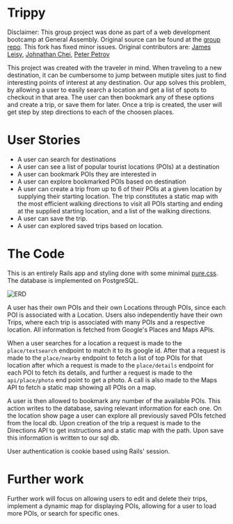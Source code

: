 # Trippy

Disclaimer: This group project was done as part of a web development bootcamp at General Assembly. Original source can be found at the [group repo](https://github.com/Project-3-WDI/trippy). This fork has fixed minor issues. Original contributors are: [James Leisy](https://github.com/jimmyb0b), [Johnathan Chei](https://github.com/Krazian), [Peter Petrov](https://github.com/pppetrov)

This project was created with the traveler in mind. When traveling to a new destination, it can be cumbersome to jump between mutiple sites just to find interesting points of interest at any destination. Our app solves this problem, by allowing a user to easily search a location and get a list of spots to checkout in that area. The user can then bookmark any of these options and create a trip, or save them for later. Once a trip is created, the user will get step by step directions to each of the choosen places.

# User Stories
- A user can search for destinations
- A user can see a list of popular tourist locations (POIs) at a destination
- A user can bookmark POIs they are interested in
- A user can explore bookmarked POIs based on destination
- A user can create a trip from up to 6 of their POIs at a given location by supplying their starting location. The trip constitutes a static map with the most efficient walking directions to visit all POIs starting and ending at the supplied starting location, and a list of the walking directions. 
- A user can save the trip.
- A user can explored saved trips based on location.

# The Code
This is an entirely Rails app and styling done with some minimal [pure.css](purecss.io). The database is implemented on PostgreSQL.

![ERD](readme_stuff/trippy_erd.png)

A user has their own POIs and their own Locations through POIs, since each POI is associated with a Location. Users also independently have their own Trips, where each trip is associated with many POIs and a respective location. All information is fetched from Google's Places and Maps APIs.

When a user searches for a location a request is made to the ```place/textsearch``` endpoint to match it to its google id. After that a request is made to the ```place/nearby``` endpoint to fetch a list of top POIs for that location after which a request is made to the ```place/details``` endpoint for each POI to fetch its details, and further a request is made to the ```api/place/photo``` end point to get a photo. A call is also made to the Maps API to fetch a static map showing all POIs on a map.

A user is then allowed to bookmark any number of the available POIs. This action writes to the database, saving relevant information for each one.
On the location show page a user can explore all previously saved POIs fetched from the local db. Upon creation of the trip a request is made to the Directions API to get instructions and a static map with the path. Upon save this information is written to our sql db.

User authentication is cookie based using Rails' session.

# Further work
Further work will focus on allowing users to edit and delete their trips, implement a dynamic map for displaying POIs, allowing for a user to load more POIs, or search for specific ones. 
